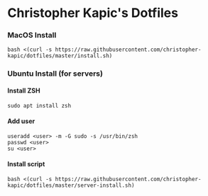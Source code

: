 # Christopher Kapic's Dotfiles

### MacOS Install

```
bash <(curl -s https://raw.githubusercontent.com/christopher-kapic/dotfiles/master/install.sh)
```


### Ubuntu Install (for servers)

#### Install ZSH

```
sudo apt install zsh
```

#### Add user

```
useradd <user> -m -G sudo -s /usr/bin/zsh
passwd <user>
su <user>
```

#### Install script

```
bash <(curl -s https://raw.githubusercontent.com/christopher-kapic/dotfiles/master/server-install.sh)
```

